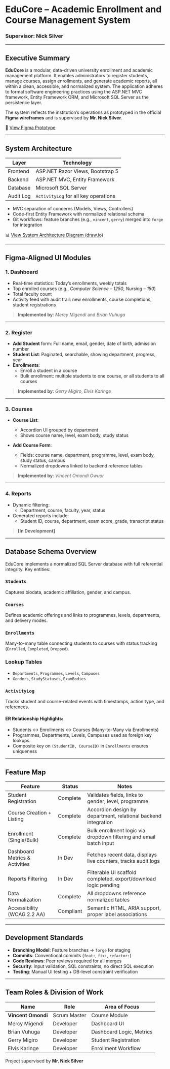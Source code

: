 # EduCore – Academic Enrollment and Course Management System

### Supervisor: Nick Silver  

---

## Executive Summary

**EduCore** is a modular, data-driven university enrollment and academic management platform. It enables administrators to register students, manage courses, assign enrollments, and generate academic reports, all within a clean, accessible, and normalized system. The application adheres to formal software engineering practices using the ASP.NET MVC framework, Entity Framework ORM, and Microsoft SQL Server as the persistence layer.

The system reflects the institution’s operations as prototyped in the official **Figma wireframes** and is supervised by **Mr. Nick Silver**.

🔗 [View Figma Prototype](https://www.figma.com/proto/k3kXH5IK77TaCMqGO3AAiK/EduCore-UI-System-%E2%80%93-Design-v1?node-id=50-2&t=mNp8QHc2rj79fd4a-1)

---

## System Architecture

| Layer        | Technology                          |
|--------------|--------------------------------------|
| Frontend     | ASP.NET Razor Views, Bootstrap 5     |
| Backend      | ASP.NET MVC, Entity Framework        |
| Database     | Microsoft SQL Server                 |
| Audit Log    | `ActivityLog` for all key operations |

- MVC separation of concerns (Models, Views, Controllers)
- Code-first Entity Framework with normalized relational schema
- Git workflows: feature branches (e.g., `vincent`, `gerry`) merged into `forge` for integration

📊 [View System Architecture Diagram (draw.io)](https://drive.google.com/file/d/1-Lf5Uhqk5jsyYNi0-iZWKJOzIQTpDk-s/view?usp=sharing)

---

## Figma-Aligned UI Modules

### 1. **Dashboard**

- Real-time statistics: Today’s enrollments, weekly totals
- Top enrolled courses (e.g., *Computer Science – 1250*, *Nursing – 150*)
- Total faculty count
- Activity feed with audit trail: new enrollments, course completions, student registrations

> **Implemented by**: *Mercy Migendi* and  *Brian Vuhuga* 

---

### 2. **Register**

- **Add Student** form: Full name, email, gender, date of birth, admission number
- **Student List**: Paginated, searchable, showing department, progress, year
- **Enrollments**:
  - Enroll a student in a course
  - Bulk enrollment: multiple students to one course, or all students to all courses

> **Implemented by**: *Gerry Migiro*, *Elvis Karinge*

---

### 3. **Courses**

- **Course List**:
  - Accordion UI grouped by department
  - Shows course name, level, exam body, study status

- **Add Course Form**:
  - Fields: course name, department, programme, level, exam body, study status, campus
  - Normalized dropdowns linked to backend reference tables

> **Implemented by**: *Vincent Omondi Owuor*

---

### 4. **Reports**

- Dynamic filtering:
  - Department, course, faculty, year, status
- Generated reports include:
  - Student ID, course, department, exam score, grade, transcript status

> **[In Development]**

---

## Database Schema Overview

EduCore implements a normalized SQL Server database with full referential integrity. Key entities:

### `Students`
Captures biodata, academic affiliation, gender, and campus.

### `Courses`
Defines academic offerings and links to programmes, levels, departments, and delivery modes.

### `Enrollments`
Many-to-many table connecting students to courses with status tracking (`Enrolled`, `Completed`, `Dropped`).

### Lookup Tables
- `Departments`, `Programmes`, `Levels`, `Campuses`
- `Genders`, `StudyStatuses`, `ExamBodies`

### `ActivityLog`
Tracks student and course-related events with timestamps, action type, and references.

#### ER Relationship Highlights:

- Students ↔ Enrollments ↔ Courses (Many-to-Many via Enrollments)
- Programmes, Departments, Levels, Campuses used as foreign key lookups
- Composite key on `(StudentID, CourseID)` in `Enrollments` ensures uniqueness

---

## Feature Map

| Feature                          | Status       | Notes                                                                 |
|----------------------------------|--------------|-----------------------------------------------------------------------|
| Student Registration             | Complete     | Validates fields, links to gender, level, programme                   |
| Course Creation + Listing        | Complete     | Accordion design by department, relational backend integration        |
| Enrollment (Single/Bulk)         | Complete     | Bulk enrollment logic via dropdown filtering and email batch input    |
| Dashboard Metrics & Activities   | In Dev       | Fetches recent data, displays live counters, tracks audit logs        |
| Reports Filtering                | In Dev       | Filterable UI scaffold completed, export/download logic pending       |
| Data Normalization               | Complete     | All dropdowns reference normalized tables                             |
| Accessibility (WCAG 2.2 AA)      | Compliant    | Semantic HTML, ARIA support, proper label associations                |

---

## Development Standards

- **Branching Model**: Feature branches → `forge` for staging
- **Commits**: Conventional commits (`feat:`, `fix:`, `refactor:`)
- **Code Reviews**: Peer reviews required for all merges
- **Security**: Input validation, SQL constraints, no direct SQL execution
- **Testing**: Manual UI testing + DB-level constraint verification

---

## Team Roles & Division of Work

| Name                  | Role            | Area of Focus                       |
|-----------------------|------------------|--------------------------------------|
| **Vincent Omondi**    | Scrum Master     | Course Module                        |
| Mercy Migendi         | Developer        | Dashboard UI                         |
| Brian Vuhuga          | Developer        | Dashboard Logic, Metrics             |
| Gerry Migiro          | Developer        | Student Registration                 |
| Elvis Karinge         | Developer        | Enrollment Workflow                  |

Project supervised by **Mr. Nick Silver**
